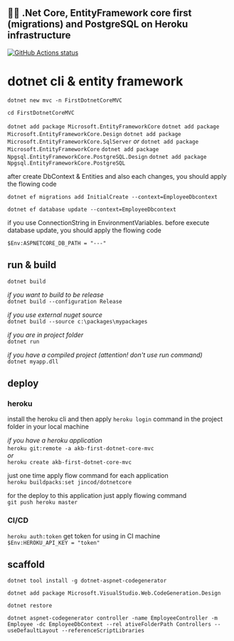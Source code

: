 ## 👨‍💼 .Net Core, EntityFramework core first (migrations) and PostgreSQL on Heroku infrastructure


<p align="left">
  <a href="https://github.com/alikadir/first-dotnet-core-mvc/actions"><img alt="GitHub Actions status" src="https://github.com/alikadir/first-dotnet-core-mvc/workflows/ASP.NET%20Core%20Build%20&%20Deploy%20to%20Heroku/badge.svg"></a>
</p>


# dotnet cli & entity framework 

`dotnet new mvc -n FirstDotnetCoreMVC`

`cd FirstDotnetCoreMVC`

`dotnet add package Microsoft.EntityFrameworkCore`
`dotnet add package Microsoft.EntityFrameworkCore.Design`
`dotnet add package Microsoft.EntityFrameworkCore.SqlServer`
_or_
`dotnet add package Microsoft.EntityFrameworkCore`
`dotnet add package Npgsql.EntityFrameworkCore.PostgreSQL.Design`
`dotnet add package Npgsql.EntityFrameworkCore.PostgreSQL`

after create DbContext & Entities and also each changes, you should apply the flowing code

`dotnet ef migrations add InitialCreate --context=EmployeeDbcontext`

`dotnet ef database update --context=EmployeeDbcontext`

if you use ConnectionString in EnvironmentVariables. 
before execute database update, you should apply the flowing code

`$Env:ASPNETCORE_DB_PATH = "---"`

## run & build

`dotnet build`

_if you want to build to be release_  
`dotnet build --configuration Release`

_if you use external nuget source_  
`dotnet build --source c:\packages\mypackages`

_if you are in project folder_  
`dotnet run`

_if you have a compiled project (attention! don't use run command)_   
`dotnet myapp.dll`

## deploy 
### heroku
install the heroku cli and then apply `heroku login` command in the project folder in your local machine

_if you have a heroku application_  
`heroku git:remote -a akb-first-dotnet-core-mvc`
_<br> or <br>_ 
`heroku create akb-first-dotnet-core-mvc`

just one time apply flow command for each application  
`heroku buildpacks:set jincod/dotnetcore`

for the deploy to this application just apply flowing command  
`git push heroku master`


### CI/CD

`heroku auth:token` get token for using in CI machine  
`$Env:HEROKU_API_KEY = "token"`

## scaffold

`dotnet tool install -g dotnet-aspnet-codegenerator`   

`dotnet add package Microsoft.VisualStudio.Web.CodeGeneration.Design`  
 
`dotnet restore`   

`dotnet aspnet-codegenerator controller -name EmployeeController -m Employee -dc EmployeeDbContext --rel
ativeFolderPath Controllers --useDefaultLayout --referenceScriptLibraries`




